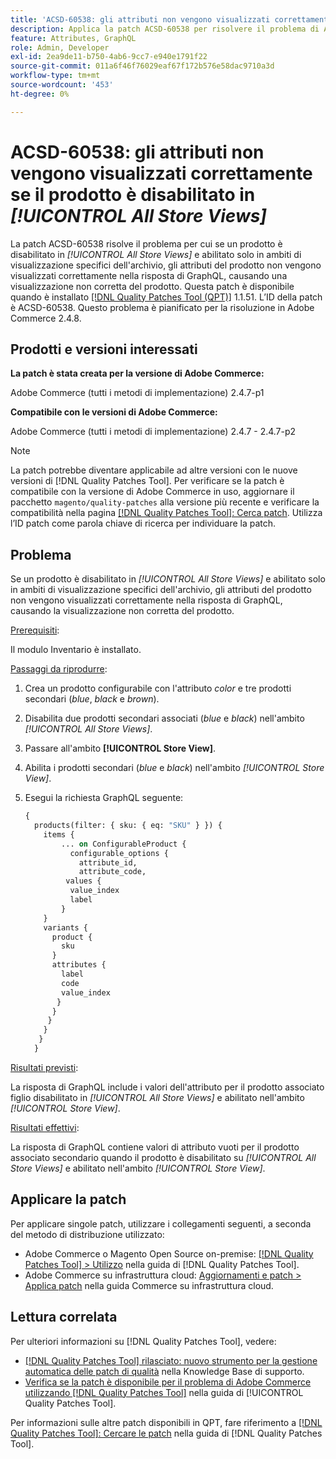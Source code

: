 ```yaml
---
title: 'ACSD-60538: gli attributi non vengono visualizzati correttamente se il prodotto è disabilitato in [!UICONTROL All Store Views]'
description: Applica la patch ACSD-60538 per risolvere il problema di Adobe Commerce, in cui se un prodotto è disabilitato in *Tutte le visualizzazioni store* e abilitato solo in ambiti di visualizzazione store specifici, gli attributi del prodotto non vengono visualizzati correttamente nella risposta di GraphQL, causando una visualizzazione non corretta del prodotto.
feature: Attributes, GraphQL
role: Admin, Developer
exl-id: 2ea9de11-b750-4ab6-9cc7-e940e1791f22
source-git-commit: 011a6f46f76029eaf67f172b576e58dac9710a3d
workflow-type: tm+mt
source-wordcount: '453'
ht-degree: 0%

---
```


# ACSD-60538: gli attributi non vengono visualizzati correttamente se il prodotto è disabilitato in *[!UICONTROL All Store Views]*

La patch ACSD-60538 risolve il problema per cui se un prodotto è disabilitato in *[!UICONTROL All Store Views]* e abilitato solo in ambiti di visualizzazione specifici dell&#39;archivio, gli attributi del prodotto non vengono visualizzati correttamente nella risposta di GraphQL, causando una visualizzazione non corretta del prodotto. Questa patch è disponibile quando è installato [[!DNL Quality Patches Tool (QPT)]](https://experienceleague.adobe.com/en/docs/commerce-operations/tools/quality-patches-tool/quality-patches-tool-to-self-serve-quality-patches) 1.1.51. L’ID della patch è ACSD-60538. Questo problema è pianificato per la risoluzione in Adobe Commerce 2.4.8.

## Prodotti e versioni interessati

**La patch è stata creata per la versione di Adobe Commerce:**

Adobe Commerce (tutti i metodi di implementazione) 2.4.7-p1

**Compatibile con le versioni di Adobe Commerce:**

Adobe Commerce (tutti i metodi di implementazione) 2.4.7 - 2.4.7-p2

>[!NOTE]
>
>La patch potrebbe diventare applicabile ad altre versioni con le nuove versioni di [!DNL Quality Patches Tool]. Per verificare se la patch è compatibile con la versione di Adobe Commerce in uso, aggiornare il pacchetto `magento/quality-patches` alla versione più recente e verificare la compatibilità nella pagina [[!DNL Quality Patches Tool]: Cerca patch](https://experienceleague.adobe.com/tools/commerce-quality-patches/index.html). Utilizza l’ID patch come parola chiave di ricerca per individuare la patch.

## Problema

Se un prodotto è disabilitato in *[!UICONTROL All Store Views]* e abilitato solo in ambiti di visualizzazione specifici dell&#39;archivio, gli attributi del prodotto non vengono visualizzati correttamente nella risposta di GraphQL, causando la visualizzazione non corretta del prodotto.

<u>Prerequisiti</u>:

Il modulo Inventario è installato.

<u>Passaggi da riprodurre</u>:

1. Crea un prodotto configurabile con l&#39;attributo *color* e tre prodotti secondari (*blue*, *black* e *brown*).
1. Disabilita due prodotti secondari associati (*blue* e *black*) nell&#39;ambito *[!UICONTROL All Store Views]*.
1. Passare all&#39;ambito **[!UICONTROL Store View]**.
1. Abilita i prodotti secondari (*blue* e *black*) nell&#39;ambito *[!UICONTROL Store View]*.
1. Esegui la richiesta GraphQL seguente:

   ```GraphQL
   {
     products(filter: { sku: { eq: "SKU" } }) {
       items {
           ... on ConfigurableProduct {
             configurable_options {
               attribute_id,
               attribute_code,
            values {
             value_index
             label
           }
       }
       variants {
         product {
           sku
         }
         attributes {
           label
           code
           value_index
          }
         }
        }
       }
      }
     }  
   ```

<u>Risultati previsti</u>:

La risposta di GraphQL include i valori dell&#39;attributo per il prodotto associato figlio disabilitato in *[!UICONTROL All Store Views]* e abilitato nell&#39;ambito *[!UICONTROL Store View]*.

<u>Risultati effettivi</u>:

La risposta di GraphQL contiene valori di attributo vuoti per il prodotto associato secondario quando il prodotto è disabilitato su *[!UICONTROL All Store Views]* e abilitato nell&#39;ambito *[!UICONTROL Store View]*.

## Applicare la patch

Per applicare singole patch, utilizzare i collegamenti seguenti, a seconda del metodo di distribuzione utilizzato:

* Adobe Commerce o Magento Open Source on-premise: [[!DNL Quality Patches Tool] > Utilizzo](/help/tools/quality-patches-tool/usage.md) nella guida di [!DNL Quality Patches Tool].
* Adobe Commerce su infrastruttura cloud: [Aggiornamenti e patch > Applica patch](https://experienceleague.adobe.com/docs/commerce-cloud-service/user-guide/develop/upgrade/apply-patches.html) nella guida Commerce su infrastruttura cloud.

## Lettura correlata

Per ulteriori informazioni su [!DNL Quality Patches Tool], vedere:

* [[!DNL Quality Patches Tool] rilasciato: nuovo strumento per la gestione automatica delle patch di qualità](https://experienceleague.adobe.com/en/docs/commerce-operations/tools/quality-patches-tool/quality-patches-tool-to-self-serve-quality-patches) nella Knowledge Base di supporto.
* [Verifica se la patch è disponibile per il problema di Adobe Commerce utilizzando  [!DNL Quality Patches Tool]](/help/tools/quality-patches-tool/patches-available-in-qpt/check-patch-for-magento-issue-with-magento-quality-patches.md) nella guida di [!UICONTROL Quality Patches Tool].


Per informazioni sulle altre patch disponibili in QPT, fare riferimento a [[!DNL Quality Patches Tool]: Cercare le patch](https://experienceleague.adobe.com/tools/commerce-quality-patches/index.html) nella guida di [!DNL Quality Patches Tool].
